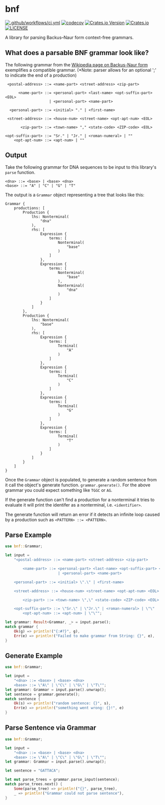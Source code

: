 # bnf

[![.github/workflows/ci.yml](https://github.com/shnewto/bnf/workflows/.github/workflows/ci.yml/badge.svg?branch=main)](https://github.com/shnewto/bnf/actions)
[![codecov](https://codecov.io/gh/shnewto/bnf/branch/main/graph/badge.svg?token=Pl9Xm3nyFD)](https://codecov.io/gh/shnewto/bnf)
[![Crates.io Version](https://img.shields.io/crates/v/bnf.svg)](https://crates.io/crates/bnf)
[![Crates.io](https://img.shields.io/crates/d/bnf.svg)](https://crates.io/crates/bnf)
[![LICENSE](https://img.shields.io/badge/license-MIT-blue.svg)](LICENSE)

A library for parsing Backus–Naur form context-free grammars.

## What does a parsable BNF grammar look like?

The following grammar from the
[Wikipedia page on Backus-Naur form](https://en.wikipedia.org/wiki/Backus%E2%80%93Naur_form#Example)
exemplifies a compatible grammar. (*Note: parser allows for an optional ';'
to indicate the end of a production)

```text
 <postal-address> ::= <name-part> <street-address> <zip-part>

      <name-part> ::= <personal-part> <last-name> <opt-suffix-part> <EOL>
                    | <personal-part> <name-part>

  <personal-part> ::= <initial> "." | <first-name>

 <street-address> ::= <house-num> <street-name> <opt-apt-num> <EOL>

       <zip-part> ::= <town-name> "," <state-code> <ZIP-code> <EOL>

<opt-suffix-part> ::= "Sr." | "Jr." | <roman-numeral> | ""
    <opt-apt-num> ::= <apt-num> | ""
```

## Output
Take the following grammar for DNA sequences to be input to this library's
`parse` function.
```text
<dna> ::= <base> | <base> <dna>
<base> ::= "A" | "C" | "G" | "T"
```

The output is a `Grammar` object representing a tree that looks like this:
```text
Grammar {
    productions: [
        Production {
            lhs: Nonterminal(
                "dna"
            ),
            rhs: [
                Expression {
                    terms: [
                        Nonterminal(
                            "base"
                        )
                    ]
                },
                Expression {
                    terms: [
                        Nonterminal(
                            "base"
                        ),
                        Nonterminal(
                            "dna"
                        )
                    ]
                }
            ]
        },
        Production {
            lhs: Nonterminal(
                "base"
            ),
            rhs: [
                Expression {
                    terms: [
                        Terminal(
                            "A"
                        )
                    ]
                },
                Expression {
                    terms: [
                        Terminal(
                            "C"
                        )
                    ]
                },
                Expression {
                    terms: [
                        Terminal(
                            "G"
                        )
                    ]
                },
                Expression {
                    terms: [
                        Terminal(
                            "T"
                        )
                    ]
                }
            ]
        }
    ]
}

```

Once the `Grammar` object is populated, to generate a random sentence from it
call the object's generate function. `grammar.generate()`. For the above grammar
you could expect something like `TGGC` or `AG`.

If the generate function can't find a production for a nonterminal it tries
to evaluate it will print the identifer as a nonterminal, i.e. `<identifier>`.

The generate function will return an error if it detects an infinite loop caused
by a production such as `<PATTERN> ::= <PATTERN>`.

## Parse Example

```rust
use bnf::Grammar;

let input =
    "<postal-address> ::= <name-part> <street-address> <zip-part>

        <name-part> ::= <personal-part> <last-name> <opt-suffix-part> <EOL>
                        | <personal-part> <name-part>

    <personal-part> ::= <initial> \".\" | <first-name>

    <street-address> ::= <house-num> <street-name> <opt-apt-num> <EOL>

        <zip-part> ::= <town-name> \",\" <state-code> <ZIP-code> <EOL>

    <opt-suffix-part> ::= \"Sr.\" | \"Jr.\" | <roman-numeral> | \"\"
        <opt-apt-num> ::= <apt-num> | \"\"";

let grammar: Result<Grammar, _> = input.parse();
match grammar {
    Ok(g) => println!("{:#?}", g),
    Err(e) => println!("Failed to make grammar from String: {}", e),
}
```
## Generate Example

```rust
use bnf::Grammar;

let input =
    "<dna> ::= <base> | <base> <dna>
    <base> ::= \"A\" | \"C\" | \"G\" | \"T\"";
let grammar: Grammar = input.parse().unwrap();
let sentence = grammar.generate();
match sentence {
    Ok(s) => println!("random sentence: {}", s),
    Err(e) => println!("something went wrong: {}!", e)
}
```

## Parse Sentence via Grammar
```rust
use bnf::Grammar;

let input =
    "<dna> ::= <base> | <base> <dna>
    <base> ::= \"A\" | \"C\" | \"G\" | \"T\"";
let grammar: Grammar = input.parse().unwrap();

let sentence = "GATTACA";

let mut parse_trees = grammar.parse_input(sentence);
match parse_trees.next() {
    Some(parse_tree) => println!("{}", parse_tree),
    _ => println!("Grammar could not parse sentence"),
}
```